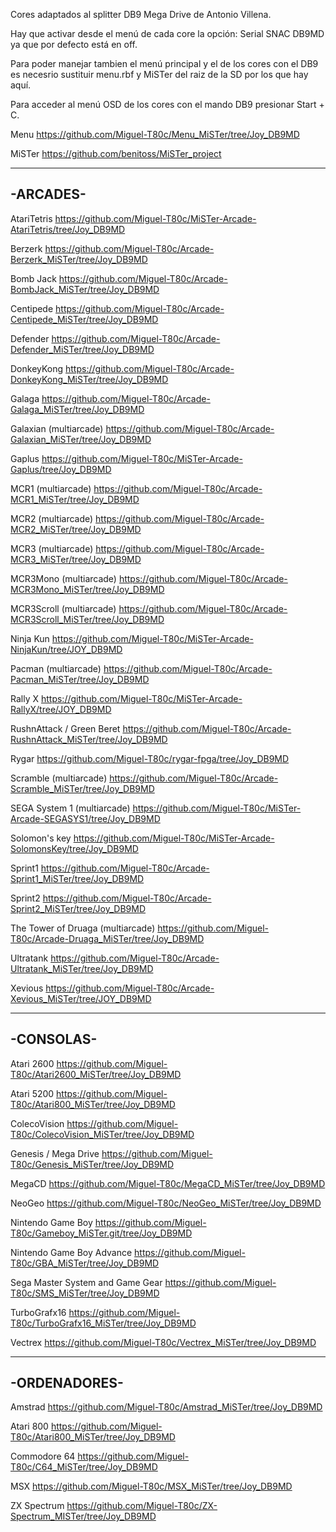 Cores adaptados al splitter DB9 Mega Drive de Antonio Villena.

Hay que activar desde el menú de cada core la opción: Serial SNAC DB9MD
ya que por defecto está en off. 

Para poder manejar tambien el menú principal y el de los cores con el DB9 es
necesrio sustituir menu.rbf y MiSTer del raiz de la SD por los que hay aquí.

Para acceder al menú OSD de los cores con el mando DB9 presionar Start + C.

Menu
https://github.com/Miguel-T80c/Menu_MiSTer/tree/Joy_DB9MD

MiSTer
https://github.com/benitoss/MiSTer_project

---------
-ARCADES-
---------
AtariTetris
https://github.com/Miguel-T80c/MiSTer-Arcade-AtariTetris/tree/Joy_DB9MD

Berzerk
https://github.com/Miguel-T80c/Arcade-Berzerk_MiSTer/tree/Joy_DB9MD

Bomb Jack
https://github.com/Miguel-T80c/Arcade-BombJack_MiSTer/tree/Joy_DB9MD

Centipede
https://github.com/Miguel-T80c/Arcade-Centipede_MiSTer/tree/Joy_DB9MD

Defender
https://github.com/Miguel-T80c/Arcade-Defender_MiSTer/tree/Joy_DB9MD

DonkeyKong
https://github.com/Miguel-T80c/Arcade-DonkeyKong_MiSTer/tree/Joy_DB9MD

Galaga
https://github.com/Miguel-T80c/Arcade-Galaga_MiSTer/tree/Joy_DB9MD

Galaxian (multiarcade)
https://github.com/Miguel-T80c/Arcade-Galaxian_MiSTer/tree/Joy_DB9MD

Gaplus
https://github.com/Miguel-T80c/MiSTer-Arcade-Gaplus/tree/Joy_DB9MD

MCR1 (multiarcade)
https://github.com/Miguel-T80c/Arcade-MCR1_MiSTer/tree/Joy_DB9MD

MCR2 (multiarcade)
https://github.com/Miguel-T80c/Arcade-MCR2_MiSTer/tree/Joy_DB9MD

MCR3 (multiarcade)
https://github.com/Miguel-T80c/Arcade-MCR3_MiSTer/tree/Joy_DB9MD

MCR3Mono (multiarcade)
https://github.com/Miguel-T80c/Arcade-MCR3Mono_MiSTer/tree/Joy_DB9MD

MCR3Scroll (multiarcade)
https://github.com/Miguel-T80c/Arcade-MCR3Scroll_MiSTer/tree/Joy_DB9MD

Ninja Kun
https://github.com/Miguel-T80c/MiSTer-Arcade-NinjaKun/tree/JOY_DB9MD

Pacman (multiarcade)
https://github.com/Miguel-T80c/Arcade-Pacman_MiSTer/tree/Joy_DB9MD

Rally X
https://github.com/Miguel-T80c/MiSTer-Arcade-RallyX/tree/JOY_DB9MD

RushnAttack / Green Beret
https://github.com/Miguel-T80c/Arcade-RushnAttack_MiSTer/tree/Joy_DB9MD

Rygar
https://github.com/Miguel-T80c/rygar-fpga/tree/Joy_DB9MD

Scramble (multiarcade)
https://github.com/Miguel-T80c/Arcade-Scramble_MiSTer/tree/Joy_DB9MD

SEGA System 1 (multiarcade)
https://github.com/Miguel-T80c/MiSTer-Arcade-SEGASYS1/tree/Joy_DB9MD

Solomon's key
https://github.com/Miguel-T80c/MiSTer-Arcade-SolomonsKey/tree/Joy_DB9MD

Sprint1
https://github.com/Miguel-T80c/Arcade-Sprint1_MiSTer/tree/Joy_DB9MD

Sprint2
https://github.com/Miguel-T80c/Arcade-Sprint2_MiSTer/tree/Joy_DB9MD

The Tower of Druaga (multiarcade)
https://github.com/Miguel-T80c/Arcade-Druaga_MiSTer/tree/Joy_DB9MD

Ultratank
https://github.com/Miguel-T80c/Arcade-Ultratank_MiSTer/tree/Joy_DB9MD

Xevious
https://github.com/Miguel-T80c/Arcade-Xevious_MiSTer/tree/JOY_DB9MD

----------
-CONSOLAS-
----------
Atari 2600
https://github.com/Miguel-T80c/Atari2600_MiSTer/tree/Joy_DB9MD

Atari 5200
https://github.com/Miguel-T80c/Atari800_MiSTer/tree/Joy_DB9MD

ColecoVision
https://github.com/Miguel-T80c/ColecoVision_MiSTer/tree/Joy_DB9MD

Genesis / Mega Drive
https://github.com/Miguel-T80c/Genesis_MiSTer/tree/Joy_DB9MD

MegaCD
https://github.com/Miguel-T80c/MegaCD_MiSTer/tree/Joy_DB9MD

NeoGeo
https://github.com/Miguel-T80c/NeoGeo_MiSTer/tree/Joy_DB9MD

Nintendo Game Boy
https://github.com/Miguel-T80c/Gameboy_MiSTer.git/tree/Joy_DB9MD

Nintendo Game Boy Advance
https://github.com/Miguel-T80c/GBA_MiSTer/tree/Joy_DB9MD

Sega Master System and Game Gear
https://github.com/Miguel-T80c/SMS_MiSTer/tree/Joy_DB9MD

TurboGrafx16
https://github.com/Miguel-T80c/TurboGrafx16_MiSTer/tree/Joy_DB9MD

Vectrex
https://github.com/Miguel-T80c/Vectrex_MiSTer/tree/Joy_DB9MD

-------------
-ORDENADORES-
-------------
Amstrad
https://github.com/Miguel-T80c/Amstrad_MiSTer/tree/Joy_DB9MD

Atari 800
https://github.com/Miguel-T80c/Atari800_MiSTer/tree/Joy_DB9MD

Commodore 64
https://github.com/Miguel-T80c/C64_MiSTer/tree/Joy_DB9MD

MSX
https://github.com/Miguel-T80c/MSX_MiSTer/tree/Joy_DB9MD

ZX Spectrum
https://github.com/Miguel-T80c/ZX-Spectrum_MISTer/tree/Joy_DB9MD